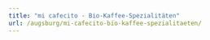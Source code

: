 ```yaml
---
title: "mi cafecito - Bio-Kaffee-Spezialitäten"
url: /augsburg/mi-cafecito-bio-kaffee-spezialitaeten/
---
```

